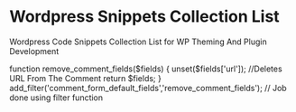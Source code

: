 # Wordpress Snippets Collection List
Wordpress Code Snippets Collection List for WP Theming And Plugin Development


function remove_comment_fields($fields) {
    unset($fields['url']); //Deletes URL From The Comment
    return $fields;
}
add_filter('comment_form_default_fields','remove_comment_fields'); // Job done using filter function
